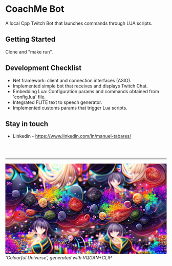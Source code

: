 # CoachMe Bot

A local Cpp Twitch Bot that launches commands through LUA scripts.

## Getting Started

Clone and "make run".

## Development Checklist

+ Net framework: client and connection interfaces (ASIO).
+ Implemented simple bot that receives and displays Twitch Chat.
+ Embedding Lua: Configuration params and commands obtained from 'config.lua' file.
+ Integrated FLITE text to speech generator.
+ Implemented customs params that trigger Lua scripts.

## Stay in touch

+ Linkedin - https://www.linkedin.com/in/manuel-tabares/

<br><br><hr>
![colourful-universe](media/colourful-universe-ai.jpg?raw=true "'Colourful Universe', generated with VQGAN+CLIP")
*'Colourful Universe', generated with VQGAN+CLIP*

